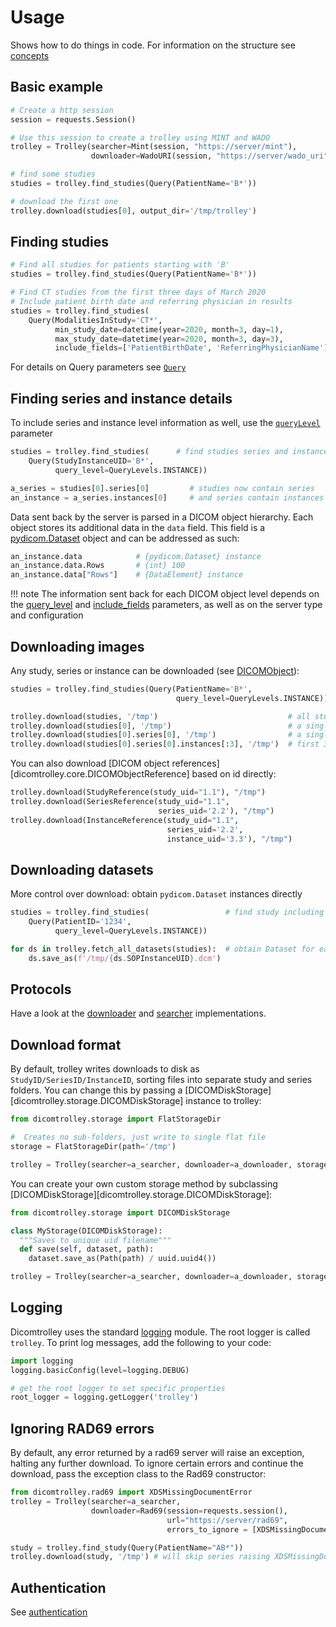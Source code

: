 # Usage

Shows how to do things in code. For information on the structure see [concepts](concepts.md)

## Basic example
```python
# Create a http session
session = requests.Session()

# Use this session to create a trolley using MINT and WADO
trolley = Trolley(searcher=Mint(session, "https://server/mint"),
                  downloader=WadoURI(session, "https://server/wado_uri"))

# find some studies
studies = trolley.find_studies(Query(PatientName='B*'))

# download the first one
trolley.download(studies[0], output_dir='/tmp/trolley')
```

## Finding studies
```python
# Find all studies for patients starting with 'B'
studies = trolley.find_studies(Query(PatientName='B*'))
```

```python
# Find CT studies from the first three days of March 2020
# Include patient birth date and referring physician in results
studies = trolley.find_studies(
    Query(ModalitiesInStudy='CT*',                
          min_study_date=datetime(year=2020, month=3, day=1),
          max_study_date=datetime(year=2020, month=3, day=3),
          include_fields=['PatientBirthDate', 'ReferringPhysicianName']))
```

For details on Query parameters see [`Query`](concepts.md#Query)

## Finding series and instance details
To include series and instance level information as well, use the [`queryLevel`](concepts.md#query_level) parameter

```python
studies = trolley.find_studies(      # find studies series and instances
    Query(StudyInstanceUID='B*', 
          query_level=QueryLevels.INSTANCE))

a_series = studies[0].series[0]         # studies now contain series    
an_instance = a_series.instances[0]     # and series contain instances
```
Data sent back by the server is parsed in a DICOM object hierarchy. Each object stores its additional data in the 
`data` field. This field is a [pydicom.Dataset](
https://pydicom.github.io/pydicom/stable/reference/generated/pydicom.dataset.Dataset.html) 
object and can be addressed as such:
```python
an_instance.data            # {pydicom.Dataset} instance
an_instance.data.Rows       # {int} 100
an_instance.data["Rows"]    # {DataElement} instance
```
!!! note
    The information sent back for each DICOM object level depends on the [query_level](concepts.md#query_level) and
    [include_fields](concepts.md#include_fields) parameters, as well as on the server type and configuration
## Downloading images
Any study, series or instance can be downloaded (see [DICOMObject](concepts.md#dicomobject)):
```python
studies = trolley.find_studies(Query(PatientName='B*',
                                     query_level=QueryLevels.INSTANCE))

trolley.download(studies, '/tmp')                             # all studies
trolley.download(studies[0], '/tmp')                          # a single study
trolley.download(studies[0].series[0], '/tmp')                # a single series
trolley.download(studies[0].series[0].instances[:3], '/tmp')  # first 3 instances
```

You can also download [DICOM object references][dicomtrolley.core.DICOMObjectReference] based on id directly:
```python
trolley.download(StudyReference(study_uid="1.1"), "/tmp")
trolley.download(SeriesReference(study_uid="1.1", 
                                 series_uid='2.2'), "/tmp")
trolley.download(InstanceReference(study_uid="1.1", 
                                   series_uid='2.2', 
                                   instance_uid='3.3'), "/tmp")
```

## Downloading datasets
More control over download: obtain `pydicom.Dataset` instances directly 

```python
studies = trolley.find_studies(                 # find study including instances
    Query(PatientID='1234', 
          query_level=QueryLevels.INSTANCE))

for ds in trolley.fetch_all_datasets(studies):  # obtain Dataset for each instance
    ds.save_as(f'/tmp/{ds.SOPInstanceUID}.dcm')
```

## Protocols
Have a look at the [downloader](concepts.md#downloader) and [searcher](concepts.md#searcher) implementations.  


## Download format
By default, trolley writes downloads to disk as `StudyID/SeriesID/InstanceID`, sorting files into separate
study and series folders. You can change this by passing a [DICOMDiskStorage][dicomtrolley.storage.DICOMDiskStorage] 
instance to trolley:

```python
from dicomtrolley.storage import FlatStorageDir

#  Creates no sub-folders, just write to single flat file
storage = FlatStorageDir(path='/tmp')

trolley = Trolley(searcher=a_searcher, downloader=a_downloader, storage=storage)
```

You can create your own custom storage method by subclassing 
[DICOMDiskStorage][dicomtrolley.storage.DICOMDiskStorage]:

```python
from dicomtrolley.storage import DICOMDiskStorage

class MyStorage(DICOMDiskStorage):
  """Saves to unique uid filename"""
  def save(self, dataset, path):    
    dataset.save_as(Path(path) / uuid.uuid4())

trolley = Trolley(searcher=a_searcher, downloader=a_downloader, storage=MyStorage())

```

## Logging
Dicomtrolley uses the standard [logging](https://docs.python.org/3/library/logging.html) module. The root logger is 
called `trolley`. To print log messages, add the following to your code:

```python
import logging
logging.basicConfig(level=logging.DEBUG)

# get the root logger to set specific properties
root_logger = logging.getLogger('trolley')
```


## Ignoring RAD69 errors
By default, any error returned by a rad69 server will raise an exception, halting any further download. To ignore 
certain errors and continue the download, pass the exception class to the Rad69 constructor:

```python
from dicomtrolley.rad69 import XDSMissingDocumentError
trolley = Trolley(searcher=a_searcher, 
                  downloader=Rad69(session=requests.session(),
                                   url="https://server/rad69",
                                   errors_to_ignore = [XDSMissingDocumentError]))

study = trolley.find_study(Query(PatientName="AB*"))
trolley.download(study, '/tmp') # will skip series raising XDSMissingDocumentError
```

## Authentication
See [authentication](authentication.md)
